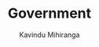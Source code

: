 ---
is_programmatic_layout_5: true
draft: false
title: Government
snippet: Government
image:
  src: /images/pseo/best-work-management-tools-for-government.jpg
  alt: government, task management, resource management, productivity
publishDate: 2024-11-29
category: ""
author: Kavindu Mihiranga
tags:
  - government
  - Tips
  - Open-Source
  - Team
content_01: |
    The government industry operates within a complex framework of regulations, public accountability, and diverse stakeholder interests, often facing challenges such as bureaucratic delays and resource constraints. Effective task management tools are vital for success in this sector, as they streamline workflows, enhance collaboration, and ensure compliance, ultimately leading to improved service delivery and transparency.',
content_02: |
    Government agencies use Worklenz to manage public projects, track timelines, and improve cross-departmental collaboration.
description: Discover the best work management tools for government including WorkLenz, designed for your specific needs.
related: [best-work-management-tools-for-public-sector, best-work-management-tools-for-government-contractors, best-work-management-tools-for-public-health-organizations, best-work-management-tools-for-environmental-services]
---